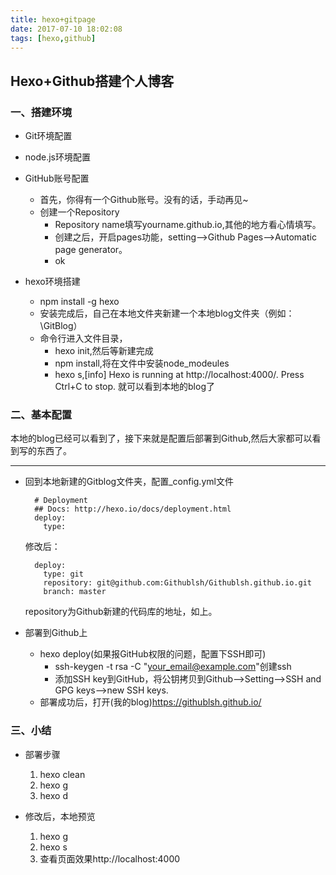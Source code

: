 ```yaml
---
title: hexo+gitpage
date: 2017-07-10 18:02:08
tags: [hexo,github]
---
```


## Hexo+Github搭建个人博客

### 一、搭建环境

* Git环境配置
* node.js环境配置
* GitHub账号配置
	* 首先，你得有一个Github账号。没有的话，手动再见~
	* 创建一个Repository
		* Repository name填写yourname.github.io,其他的地方看心情填写。
		* 创建之后，开启pages功能，setting-->Github Pages-->Automatic page generator。
		* ok

* hexo环境搭建
	* npm install -g hexo
	* 安装完成后，自己在本地文件夹新建一个本地blog文件夹（例如：\GitBlog）
	* 命令行进入文件目录，
		* hexo init,然后等新建完成
		* npm install,将在文件中安装node_modeules
		* hexo s,[info] Hexo is running at http://localhost:4000/. Press Ctrl+C to stop. 就可以看到本地的blog了

		
		
### 二、基本配置

本地的blog已经可以看到了，接下来就是配置后部署到Github,然后大家都可以看到写的东西了。

---
* 回到本地新建的Gitblog文件夹，配置_config.yml文件

		# Deployment
		## Docs: http://hexo.io/docs/deployment.html
		deploy:
		  type:
		  
	修改后：
			
		deploy:
		  type: git
		  repository: git@github.com:Githublsh/Githublsh.github.io.git
		  branch: master
		  
		  
	repository为Github新建的代码库的地址，如上。
	
* 部署到Github上
	* hexo deploy(如果报GitHub权限的问题，配置下SSH即可)
		* ssh-keygen -t rsa -C "your_email@example.com"创建ssh
		* 添加SSH key到GitHub，将公钥拷贝到Github-->Setting-->SSH and GPG keys-->new SSH keys.
	* 部署成功后，打开(我的blog)https://githublsh.github.io/

		
### 三、小结

* 部署步骤

	1. hexo clean
	2. hexo g
	3. hexo d

* 修改后，本地预览

	1. hexo g
	2. hexo s
	3. 查看页面效果http://localhost:4000